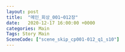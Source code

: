 ```yaml
---
layout: post
title:  "메인_회상_001~012장"
date:   2020-12-17 16:00:00 +0000
categories: Main
Tags: Story Main
SceneCode: ["scene_skip_cp001-012_q1_s10"]
---
```

